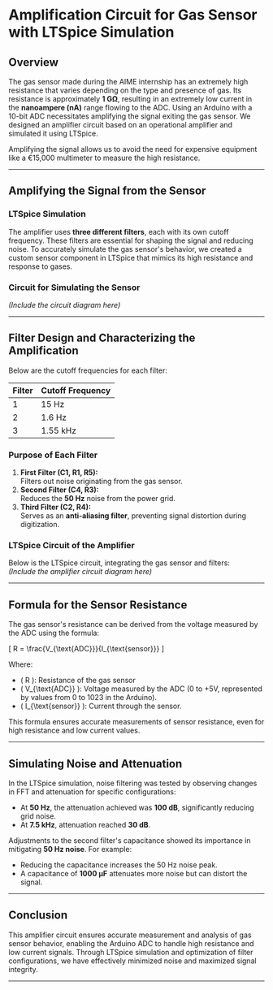 # Amplification Circuit for Gas Sensor with LTSpice Simulation

## Overview

The gas sensor made during the AIME internship has an extremely high resistance that varies depending on the type and presence of gas. Its resistance is approximately **1 GΩ**, resulting in an extremely low current in the **nanoampere (nA)** range flowing to the ADC. Using an Arduino with a 10-bit ADC necessitates amplifying the signal exiting the gas sensor. We designed an amplifier circuit based on an operational amplifier and simulated it using LTSpice.

Amplifying the signal allows us to avoid the need for expensive equipment like a €15,000 multimeter to measure the high resistance.

---

## Amplifying the Signal from the Sensor

### LTSpice Simulation

The amplifier uses **three different filters**, each with its own cutoff frequency. These filters are essential for shaping the signal and reducing noise. To accurately simulate the gas sensor's behavior, we created a custom sensor component in LTSpice that mimics its high resistance and response to gases.

### Circuit for Simulating the Sensor

*(Include the circuit diagram here)*

---

## Filter Design and Characterizing the Amplification

Below are the cutoff frequencies for each filter:

| Filter | Cutoff Frequency |
|--------|-------------------|
| 1      | 15 Hz            |
| 2      | 1.6 Hz           |
| 3      | 1.55 kHz         |

### Purpose of Each Filter
1. **First Filter (C1, R1, R5):**  
   Filters out noise originating from the gas sensor.
2. **Second Filter (C4, R3):**  
   Reduces the **50 Hz** noise from the power grid.
3. **Third Filter (C2, R4):**  
   Serves as an **anti-aliasing filter**, preventing signal distortion during digitization.

### LTSpice Circuit of the Amplifier

Below is the LTSpice circuit, integrating the gas sensor and filters:  
*(Include the amplifier circuit diagram here)*

---

## Formula for the Sensor Resistance

The gas sensor's resistance can be derived from the voltage measured by the ADC using the formula:

\[
R = \frac{V_{\text{ADC}}}{I_{\text{sensor}}}
\]

Where:  
- \( R \): Resistance of the gas sensor  
- \( V_{\text{ADC}} \): Voltage measured by the ADC (0 to +5V, represented by values from 0 to 1023 in the Arduino).  
- \( I_{\text{sensor}} \): Current through the sensor.

This formula ensures accurate measurements of sensor resistance, even for high resistance and low current values.

---

## Simulating Noise and Attenuation

In the LTSpice simulation, noise filtering was tested by observing changes in FFT and attenuation for specific configurations:
- At **50 Hz**, the attenuation achieved was **100 dB**, significantly reducing grid noise.
- At **7.5 kHz**, attenuation reached **30 dB**.

Adjustments to the second filter's capacitance showed its importance in mitigating **50 Hz noise**. For example:
- Reducing the capacitance increases the 50 Hz noise peak.
- A capacitance of **1000 μF** attenuates more noise but can distort the signal.

---

## Conclusion

This amplifier circuit ensures accurate measurement and analysis of gas sensor behavior, enabling the Arduino ADC to handle high resistance and low current signals. Through LTSpice simulation and optimization of filter configurations, we have effectively minimized noise and maximized signal integrity.

---
